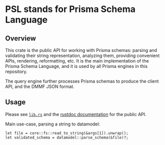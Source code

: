 # PSL stands for Prisma Schema Language

## Overview

This crate is the public API for working with Prisma schemas: parsing and
validating their string representation, analyzing them, providing convenient
APIs, rendering, reformatting, etc. It is the main implementation of the Prisma
Schema Language, and it is used by all Prisma engines in this repository.

The query engine further processes Prisma schemas to produce the client API,
and the DMMF JSON format.

## Usage

Please see [`lib.rs`](src/lib.rs) and the [rustdoc documentation](https://prisma.github.io/prisma-engines/doc/psl/) for the public API.

Main use-case, parsing a string to datamodel:

```ignore
let file = core::fs::read_to_string(&args[1]).unwrap();
let validated_schema = datamodel::parse_schema(&file)?;
```
